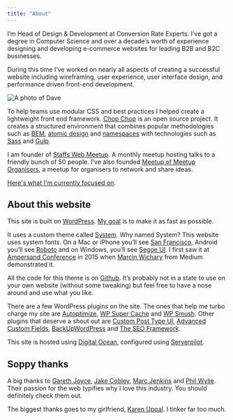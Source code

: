 ```yaml
---
title: "About"
---
```


I’m Head of Design & Development at Conversion Rate Experts. I’ve got a degree in Computer Science and over a decade’s worth of experience designing and developing e-commerce websites for leading B2B and B2C businesses.

During this time I’ve worked on nearly all aspects of creating a successful website including wireframing, user experience, user interface design, and performance driven front-end development.

![A photo of Dave](/assets/images/content/wordpress/2016/08/IMG_0172-1024x686.jpg)

To help teams use modular CSS and best practices I helped create a lightweight front end framework. [Chop Chop](https://github.com/getchopchop/chopchop) is an open source project. It creates a structured environment that combines popular methodologies such as [BEM](http://getbem.com/), [atomic design](http://atomicdesign.bradfrost.com/) and [namespaces](http://csswizardry.com/2015/03/more-transparent-ui-code-with-namespaces/) with technologies such as [Sass](http://sass-lang.com/) and [Gulp](http://gulpjs.com/).

I am founder of [Staffs Web Meetup](https://staffswebmeetup.co.uk/). A monthly meetup hosting talks to a friendly bunch of 50 people. I've also founded [Meetup of Meetup Organisers](https://meetupofmeetup.commeetuporganisers.com/), a meetup for organisers to network and share ideas.

[Here's what I'm currently focused on](https://daveredfern.com/now/).

## About this website

This site is built on [WordPress](https://wordpress.org/). [My goal](https://daveredfern.com/2016/achieving-100-on-google-page-insights-using-wordpress/) is to make it as fast as possible.

It uses a custom theme called [System](https://github.com/daveredfern/system). Why named System? This website uses system fonts. On a Mac or iPhone you’ll see [San Francisco](https://developer.apple.com/fonts/), Android you’ll see [Roboto](https://github.com/google/roboto) and on Windows, you’ll see [Segoe UI](https://www.microsoft.com/typography/fonts/family.aspx?FID=331). I first saw it at [Ampersand Conference](http://2015.ampersandconf.com/) in 2015 when [Marcin Wichary](http://2015.ampersandconf.com/speakers#marcin) from Medium demonstrated it.

All the code for this theme is on [Github](https://github.com/daveredfern/system). It’s probably not in a state to use on your own website (without some tweaking) but feel free to have a nose around and use what you like.

There are a few WordPress plugins on the site. The ones that help me turbo charge my site are [Autoptimize](https://en-gb.wordpress.org/plugins/autoptimize/), [WP Super Cache](https://en-gb.wordpress.org/plugins/wp-super-cache/) and [WP Smush](https://en-gb.wordpress.org/plugins/wp-smushit/). Other plugins that deserve a shout out are [Custom Post Type UI](https://en-gb.wordpress.org/plugins/custom-post-type-ui/), [Advanced Custom Fields](https://en-gb.wordpress.org/plugins/advanced-custom-fields/), [BackUpWordPress](https://en-gb.wordpress.org/plugins/backupwordpress/) and [The SEO Framework](https://en-gb.wordpress.org/plugins/autodescription/).

This site is hosted using [Digital Ocean](https://m.do.co/c/bc95a13c0cfa), configured using [Serverpilot](https://www.serverpilot.io/?refcode=aa3599defb04).

## Soppy thanks

A big thanks to [Gareth Joyce](http://garethjoyce.co.uk), [Jake Cobley](https://jakecobley.com), [Marc Jenkins](https://marcjenkins.co.uk/) and [Phil Wylie](https://www.philwylie.co.uk/). Their passion for the web typifies why I love this industry. You should definitely check them out.

The biggest thanks goes to my girlfriend, [Karen Uppal](https://karenuppal.co.uk/). I tinker far too much.
